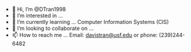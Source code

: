 - 👋 Hi, I’m @DTran1998
- 👀 I’m interested in ...
- 🌱 I’m currently learning ... Computer Information Systems (CIS)
- 💞️ I’m looking to collaborate on ...
- 📫 How to reach me ... Email: davistran@usf.edu or phone: (239)244-6482

<!---
DTran1998/DTran1998 is a ✨ special ✨ repository because its `README.md` (this file) appears on your GitHub profile.
You can click the Preview link to take a look at your changes.
--->
